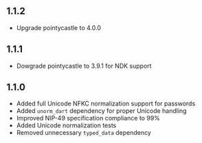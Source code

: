 ## 1.1.2

- Upgrade pointycastle to 4.0.0

## 1.1.1

- Dowgrade pointycastle to 3.9.1 for NDK support

## 1.1.0

- Added full Unicode NFKC normalization support for passwords
- Added `unorm_dart` dependency for proper Unicode handling
- Improved NIP-49 specification compliance to 99%
- Added Unicode normalization tests
- Removed unnecessary `typed_data` dependency
